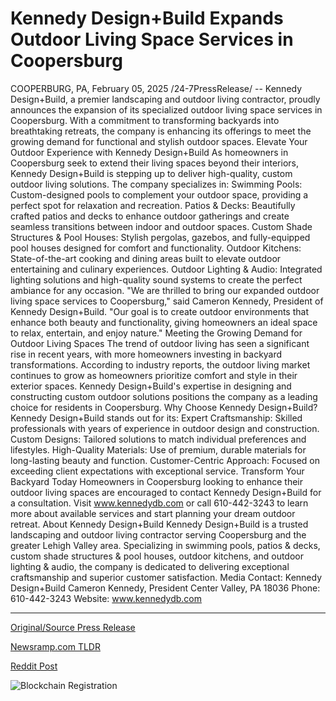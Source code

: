 # Kennedy Design+Build Expands Outdoor Living Space Services in Coopersburg

COOPERBURG, PA, February 05, 2025 /24-7PressRelease/ -- Kennedy Design+Build, a premier landscaping and outdoor living contractor, proudly announces the expansion of its specialized outdoor living space services in Coopersburg. With a commitment to transforming backyards into breathtaking retreats, the company is enhancing its offerings to meet the growing demand for functional and stylish outdoor spaces.  Elevate Your Outdoor Experience with Kennedy Design+Build  As homeowners in Coopersburg seek to extend their living spaces beyond their interiors, Kennedy Design+Build is stepping up to deliver high-quality, custom outdoor living solutions. The company specializes in:  Swimming Pools: Custom-designed pools to complement your outdoor space, providing a perfect spot for relaxation and recreation.  Patios & Decks: Beautifully crafted patios and decks to enhance outdoor gatherings and create seamless transitions between indoor and outdoor spaces.  Custom Shade Structures & Pool Houses: Stylish pergolas, gazebos, and fully-equipped pool houses designed for comfort and functionality.  Outdoor Kitchens: State-of-the-art cooking and dining areas built to elevate outdoor entertaining and culinary experiences.  Outdoor Lighting & Audio: Integrated lighting solutions and high-quality sound systems to create the perfect ambiance for any occasion.  "We are thrilled to bring our expanded outdoor living space services to Coopersburg," said Cameron Kennedy, President of Kennedy Design+Build. "Our goal is to create outdoor environments that enhance both beauty and functionality, giving homeowners an ideal space to relax, entertain, and enjoy nature."  Meeting the Growing Demand for Outdoor Living Spaces  The trend of outdoor living has seen a significant rise in recent years, with more homeowners investing in backyard transformations. According to industry reports, the outdoor living market continues to grow as homeowners prioritize comfort and style in their exterior spaces. Kennedy Design+Build's expertise in designing and constructing custom outdoor solutions positions the company as a leading choice for residents in Coopersburg.  Why Choose Kennedy Design+Build?  Kennedy Design+Build stands out for its:  Expert Craftsmanship: Skilled professionals with years of experience in outdoor design and construction.  Custom Designs: Tailored solutions to match individual preferences and lifestyles.  High-Quality Materials: Use of premium, durable materials for long-lasting beauty and function.  Customer-Centric Approach: Focused on exceeding client expectations with exceptional service.  Transform Your Backyard Today  Homeowners in Coopersburg looking to enhance their outdoor living spaces are encouraged to contact Kennedy Design+Build for a consultation. Visit www.kennedydb.com or call 610-442-3243 to learn more about available services and start planning your dream outdoor retreat.  About Kennedy Design+Build  Kennedy Design+Build is a trusted landscaping and outdoor living contractor serving Coopersburg and the greater Lehigh Valley area. Specializing in swimming pools, patios & decks, custom shade structures & pool houses, outdoor kitchens, and outdoor lighting & audio, the company is dedicated to delivering exceptional craftsmanship and superior customer satisfaction.  Media Contact: Kennedy Design+Build Cameron Kennedy, President Center Valley, PA 18036 Phone: 610-442-3243 Website: www.kennedydb.com 

---

[Original/Source Press Release](https://www.24-7pressrelease.com/press-release/519447/kennedy-designbuild-expands-outdoor-living-space-services-in-coopersburg)
                    

[Newsramp.com TLDR](https://newsramp.com/curated-news/kennedy-design-build-expands-outdoor-living-services-in-coopersburg-with-custom-solutions/b40a5df0c2c33f73c2d767e4790833af) 

 



[Reddit Post](https://www.reddit.com/r/Business_NewsRamp/comments/1iih0du/kennedy_designbuild_expands_outdoor_living/) 



![Blockchain Registration](https://cdn.newsramp.app/24-7PressRelease/qrcode/252/5/milkEjqH.webp)